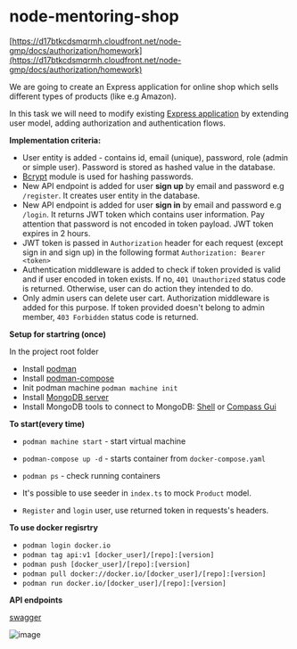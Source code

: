 # node-mentoring-shop
[https://d17btkcdsmqrmh.cloudfront.net/node-gmp/docs/authorization/homework](https://d17btkcdsmqrmh.cloudfront.net/node-gmp/docs/authorization/homework)

We are going to create an Express application for online shop which sells different types of products (like e.g Amazon).

In this task we will need to modify existing [Express application](https://github.com/kandalova/node-mentoring-shop/pull/3) by extending user model, adding authorization and authentication flows.

**Implementation criteria:**

- User entity is added - contains id, email (unique), password, role (admin or simple user). Password is stored as hashed value in the database.
-  [Bcrypt](https://www.npmjs.com/package/bcrypt) module is used for hashing passwords.
-  New API endpoint is added for user **sign up** by email and password e.g `/register`. It creates user entity in the database.
-  New API endpoint is added for user **sign in** by email and password e.g `/login`. It returns JWT token which contains user information. Pay attention that password is not encoded in token payload. JWT token expires in 2 hours.
-  JWT token is passed in `Authorization` header for each request (except sign in and sign up) in the following format `Authorization: Bearer <token>`
-  Authentication middleware is added to check if token provided is valid and if user encoded in token exists. If no, `401 Unauthorized` status code is returned. Otherwise, user can do action they intended to do.
-  Only admin users can delete user cart. Authorization middleware is added for this purpose. If token provided doesn't belong to admin member, `403 Forbidden` status code is returned.

**Setup for startring (once)**

In the project root folder

- Install [podman](https://podman.io/docs/installation)
- Install [podman-compose](https://github.com/containers/podman-compose#installation)
- Init podman machine `podman machine init`
- Install [MongoDB server](https://www.mongodb.com/try/download/community)
- Install MongoDB tools to connect to MongoDB: [Shell](https://www.mongodb.com/try/download/shell) or [Compass Gui](https://www.mongodb.com/try/download/compass)

**To start(every time)**
- `podman machine start` - start virtual machine
- `podman-compose up -d` - starts container from `docker-compose.yaml`
- `podman ps` - check running containers


- It's possible to use seeder in `index.ts` to mock `Product` model.
- `Register` and `login` user, use returned token in requests's headers.

**To use docker regisrtry**
- `podman login docker.io`
- `podman tag api:v1 [docker_user]/[repo]:[version]`
- `podman push [docker_user]/[repo]:[version]`
- `podman pull docker://docker.io/[docker_user]/[repo]:[version]`
- `podman run docker.io/[docker_user]/[repo]:[version]`

**API endpoints**

[swagger](https://github.com/kandalova/node-mentoring-shop/blob/task_9_authorization/swagger.md)

![image](https://github.com/kandalova/node-mentoring-shop/assets/26093763/cfdc8b06-f10c-4c05-8d9c-335a30572dde)

